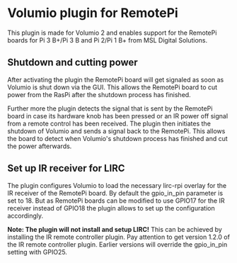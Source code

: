 # Volumio plugin for RemotePi

This plugin is made for Volumio 2 and enables support for the RemotePi boards for Pi 3 B+/Pi 3 B and Pi 2/Pi 1 B+ from MSL Digital Solutions.

## Shutdown and cutting power
After activating the plugin the RemotePi board will get signaled as soon as Volumio is shut down via the GUI.
This allows the RemotePi board to cut power from the RasPi after the shutdown process has finished.

Further more the plugin detects the signal that is sent by the RemotePi board in case its hardware knob has been pressed or an IR power off signal from a remote control has been received.
The plugin then initiates the shutdown of Volumio and sends a signal back to the RemotePi. This allows the board to detect when Volumio's shutdown process has finished and cut the power afterwards.

## Set up IR receiver for LIRC
The plugin configures Volumio to load the necessary lirc-rpi overlay for the IR receiver of the RemotePi board. By default the gpio\_in\_pin parameter is set to 18.
But as RemotePi boards can be modified to use GPIO17 for the IR receiver instead of GPIO18 the plugin allows to set up the configuration accordingly.

**Note: The plugin will not install and setup LIRC!** This can be achieved by installing the IR remote controller plugin. Pay attention to get version 1.2.0 of the IR remote controller plugin. Earlier versions will override the gpio\_in\_pin setting with GPIO25.

